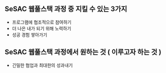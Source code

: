 ## SeSAC 웹풀스택 과정 중 지킬 수 있는 3가지
- 프로그램에 협조적으로 참여하기
- 더 나은 내가 되기 위해 노력하기
- 성공 경험 쌓아가기

## SeSAC 웹풀스택 과정에서 원하는 것 ( 이루고자 하는 것 )
- 긴밀한 협업과 최대한의 성과내기
